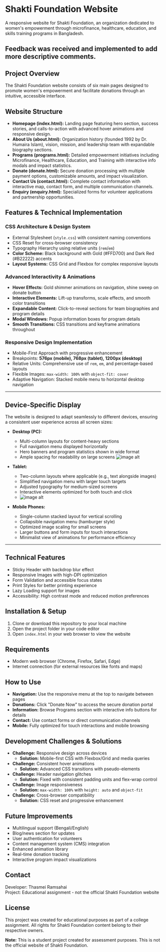 # Shakti Foundation Website
A responsive website for Shakti Foundation, an organization dedicated to women's empowerment through microfinance, healthcare, education, and skills training programs in Bangladesh.  

## Feedback was received and implemented to add more descriptive comments.  

## Project Overview
The Shakti Foundation website consists of six main pages designed to promote women's empowerment and facilitate donations through an intuitive, accessible interface.  

## Website Structure
- **Homepage (index.html):** Landing page featuring hero section, success stories, and calls-to-action with advanced hover animations and responsive design.  
- **About Us (about.html):** Organization history (founded 1992 by Dr. Humaira Islam), vision, mission, and leadership team with expandable biography sections.  
- **Programs (programs.html):** Detailed empowerment initiatives including Microfinance, Healthcare, Education, and Training with interactive info modals and impact statistics.  
- **Donate (donate.html):** Secure donation processing with multiple payment options, customizable amounts, and impact visualization.  
- **Contact Us (contact.html):** Complete contact information with interactive map, contact form, and multiple communication channels.  
- **Enquiry (enquiry.html):** Specialized forms for volunteer applications and partnership opportunities.  

## Features & Technical Implementation
### CSS Architecture & Design System
- External Stylesheet (`style.css`) with consistent naming conventions  
- CSS Reset for cross-browser consistency  
- Typography Hierarchy using relative units (`rem`/`em`)  
- **Color Scheme:** Black background with Gold (#FFD700) and Dark Red (#B22222) accents  
- **Layout Systems:** CSS Grid and Flexbox for complex responsive layouts  

### Advanced Interactivity & Animations
- **Hover Effects:** Gold shimmer animations on navigation, shine sweep on donate button  
- **Interactive Elements:** Lift-up transforms, scale effects, and smooth color transitions  
- **Expandable Content:** Click-to-reveal sections for team biographies and program details  
- **Modal Windows:** Popup information boxes for program details  
- **Smooth Transitions:** CSS transitions and keyframe animations throughout  

### Responsive Design Implementation
- Mobile-First Approach with progressive enhancement  
- Breakpoints: **576px (mobile), 768px (tablet), 1200px (desktop)**  
- Relative Units: Comprehensive use of `rem`, `em`, and percentage-based layouts  
- Flexible Images: `max-width: 100%` with `object-fit: cover`  
- Adaptive Navigation: Stacked mobile menu to horizontal desktop navigation  

---

## Device-Specific Display
The website is designed to adapt seamlessly to different devices, ensuring a consistent user experience across all screen sizes:  

- **Desktop (PC):**  
  - Multi-column layouts for content-heavy sections  
  - Full navigation menu displayed horizontally  
  - Hero banners and program statistics shown in wide format  
  - Ample spacing for readability on large screens
    ![image alt](https://github.com/tramsahai/wede_p1-2/blob/82757de1a6170a0a06604ddfedfb5151af052d1e/Screenshot%202025-09-29%20200028.png)

- **Tablet:**  
  - Two-column layouts where applicable (e.g., text alongside images)  
  - Simplified navigation menu with larger touch targets  
  - Adjusted typography for medium-sized screens  
  - Interactive elements optimized for both touch and click
  - 
    ![image alt](https://github.com/tramsahai/wede_p1-2/blob/756b34938931e3f8fc410f50187133af5af5003f/Screenshot%202025-09-29%20210929.png) 

- **Mobile Phones:**  
  - Single-column stacked layout for vertical scrolling  
  - Collapsible navigation menu (hamburger style)  
  - Optimized image scaling for small screens  
  - Larger buttons and form inputs for touch interactions  
  - Minimalist view of animations for performance efficiency  

---

## Technical Features
- Sticky Header with backdrop blur effect  
- Responsive Images with high-DPI optimization  
- Form Validation and accessible focus states  
- Print Styles for better printing experience  
- Lazy Loading support for images  
- Accessibility: High contrast mode and reduced motion preferences  

## Installation & Setup
1. Clone or download this repository to your local machine  
2. Open the project folder in your code editor  
3. Open `index.html` in your web browser to view the website  

## Requirements
- Modern web browser (Chrome, Firefox, Safari, Edge)  
- Internet connection (for external resources like fonts and maps)  

## How to Use
- **Navigation:** Use the responsive menu at the top to navigate between pages  
- **Donations:** Click "Donate Now" to access the secure donation portal  
- **Information:** Browse Programs section with interactive info buttons for details  
- **Contact:** Use contact forms or direct communication channels  
- **Mobile:** Fully optimized for touch interactions and mobile browsing  

## Development Challenges & Solutions
- **Challenge:** Responsive design across devices  
  - **Solution:** Mobile-first CSS with Flexbox/Grid and media queries  
- **Challenge:** Consistent hover animations  
  - **Solution:** Advanced CSS transitions with pseudo-elements  
- **Challenge:** Header navigation glitches  
  - **Solution:** Fixed with consistent padding units and flex-wrap control  
- **Challenge:** Image responsiveness  
  - **Solution:** `max-width: 100%` with `height: auto` and `object-fit`  
- **Challenge:** Cross-browser compatibility  
  - **Solution:** CSS reset and progressive enhancement  

## Future Improvements
- Multilingual support (Bengali/English)  
- Blog/news section for updates  
- User authentication for volunteers  
- Content management system (CMS) integration  
- Enhanced animation library  
- Real-time donation tracking  
- Interactive program impact visualizations  

## Contact
Developer: Thasmei Ramsahai  
Project: Educational assignment - not the official Shakti Foundation website  

## License
This project was created for educational purposes as part of a college assignment. All rights for Shakti Foundation content belong to their respective owners.  

**Note:** This is a student project created for assessment purposes. This is not the official website of Shakti Foundation.  
